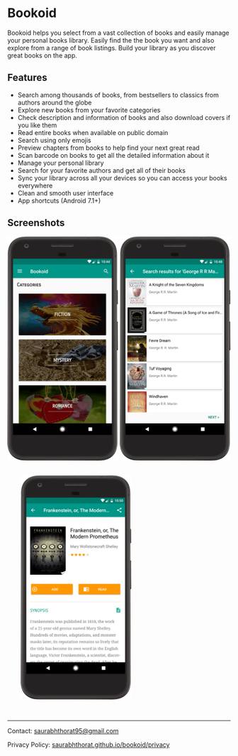 # Bookoid

Bookoid helps you select from a vast collection of books and easily manage your personal books library. Easily find the the book you want and also explore from a range of book listings. Build your library as you discover great books on the app.

## Features

* Search among thousands of books, from bestsellers to classics from authors around the globe
* Explore new books from your favorite categories
* Check description and information of books and also download covers if you like them
* Read entire books when available on public domain
* Search using only emojis
* Preview chapters from books to help find your next great read
* Scan barcode on books to get all the detailed information about it
* Manage your personal library
* Search for your favorite authors and get all of their books
* Sync your library across all your devices so you can access your books everywhere
* Clean and smooth user interface
* App shortcuts (Android 7.1+)

## Screenshots

<img src="screenshots/categories_framed.png" width="250" />
<img src="screenshots/search_framed.png" width="250" />
<img src="screenshots/details_framed.png" width="250" style='margin: 30px' />

----

Contact: [saurabhthorat95@gmail.com](mailto:saurabhthorat95@gmail.com)

Privacy Policy: [saurabhthorat.github.io/bookoid/privacy](https://saurabhthorat.github.io/bookoid/privacy)
